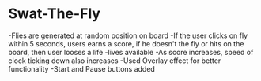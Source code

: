 # Swat-The-Fly
-Flies are generated at random position on board
-If the user clicks on fly within 5 seconds, users earns a score, if he doesn't the fly or hits on the board, then user looses a life
-lives available
-As score increases, speed  of clock ticking down also increases
-Used Overlay effect for better functionality
-Start and Pause buttons added